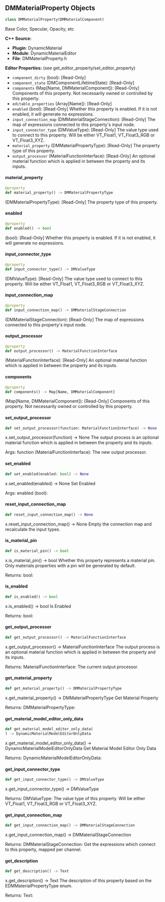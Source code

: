 ## DMMaterialProperty Objects

```python
class DMMaterialProperty(DMMaterialComponent)
```

Base Color, Specular, Opacity, etc

**C++ Source:**

- **Plugin**: DynamicMaterial
- **Module**: DynamicMaterialEditor
- **File**: DMMaterialProperty.h

**Editor Properties:** (see get_editor_property/set_editor_property)

- ``component_dirty`` (bool):  [Read-Only]
- ``component_state`` (DMComponentLifetimeState):  [Read-Only]
- ``components`` (Map[Name, DMMaterialComponent]):  [Read-Only] Components of this property. Not necessarily owned or controlled by this property.
- ``editable_properties`` (Array[Name]):  [Read-Only]
- ``enabled`` (bool):  [Read-Only] Whether this property is enabled. If it is not enabled, it will generate no expressions.
- ``input_connection_map`` (DMMaterialStageConnection):  [Read-Only] The map of expressions connected to this property's input node.
- ``input_connector_type`` (DMValueType):  [Read-Only] The value type used to connect to this property. Will be either VT_Float1, VT_Float3_RGB or VT_Float3_XYZ.
- ``material_property`` (DMMaterialPropertyType):  [Read-Only] The property type of this property.
- ``output_processor`` (MaterialFunctionInterface):  [Read-Only] An optional material function which is applied in between the property and its inputs.

<a id="unreal.DMMaterialProperty.material_property"></a>

#### material_property

```python
@property
def material_property() -> DMMaterialPropertyType
```

(DMMaterialPropertyType):  [Read-Only] The property type of this property.

<a id="unreal.DMMaterialProperty.enabled"></a>

#### enabled

```python
@property
def enabled() -> bool
```

(bool):  [Read-Only] Whether this property is enabled. If it is not enabled, it will generate no expressions.

<a id="unreal.DMMaterialProperty.input_connector_type"></a>

#### input_connector_type

```python
@property
def input_connector_type() -> DMValueType
```

(DMValueType):  [Read-Only] The value type used to connect to this property. Will be either VT_Float1, VT_Float3_RGB or VT_Float3_XYZ.

<a id="unreal.DMMaterialProperty.input_connection_map"></a>

#### input_connection_map

```python
@property
def input_connection_map() -> DMMaterialStageConnection
```

(DMMaterialStageConnection):  [Read-Only] The map of expressions connected to this property's input node.

<a id="unreal.DMMaterialProperty.output_processor"></a>

#### output_processor

```python
@property
def output_processor() -> MaterialFunctionInterface
```

(MaterialFunctionInterface):  [Read-Only] An optional material function which is applied in between the property and its inputs.

<a id="unreal.DMMaterialProperty.components"></a>

#### components

```python
@property
def components() -> Map[Name, DMMaterialComponent]
```

(Map[Name, DMMaterialComponent]):  [Read-Only] Components of this property. Not necessarily owned or controlled by this property.

<a id="unreal.DMMaterialProperty.set_output_processor"></a>

#### set_output_processor

```python
def set_output_processor(function: MaterialFunctionInterface) -> None
```

x.set_output_processor(function) -> None
The output process is an optional material function which is applied in between the property and its inputs.

Args:
    function (MaterialFunctionInterface): The new output processor.

<a id="unreal.DMMaterialProperty.set_enabled"></a>

#### set_enabled

```python
def set_enabled(enabled: bool) -> None
```

x.set_enabled(enabled) -> None
Set Enabled

Args:
    enabled (bool):

<a id="unreal.DMMaterialProperty.reset_input_connection_map"></a>

#### reset_input_connection_map

```python
def reset_input_connection_map() -> None
```

x.reset_input_connection_map() -> None
Empty the connection map and recalculate the input types.

<a id="unreal.DMMaterialProperty.is_material_pin"></a>

#### is_material_pin

```python
def is_material_pin() -> bool
```

x.is_material_pin() -> bool
Whether this property represents a material pin. Only materials properties with a pin will
be generated by default.

Returns:
    bool:

<a id="unreal.DMMaterialProperty.is_enabled"></a>

#### is_enabled

```python
def is_enabled() -> bool
```

x.is_enabled() -> bool
Is Enabled

Returns:
    bool:

<a id="unreal.DMMaterialProperty.get_output_processor"></a>

#### get_output_processor

```python
def get_output_processor() -> MaterialFunctionInterface
```

x.get_output_processor() -> MaterialFunctionInterface
The output process is an optional material function which is applied in between the property and its inputs.

Returns:
    MaterialFunctionInterface: The current output processor.

<a id="unreal.DMMaterialProperty.get_material_property"></a>

#### get_material_property

```python
def get_material_property() -> DMMaterialPropertyType
```

x.get_material_property() -> DMMaterialPropertyType
Get Material Property

Returns:
    DMMaterialPropertyType:

<a id="unreal.DMMaterialProperty.get_material_model_editor_only_data"></a>

#### get_material_model_editor_only_data

```python
def get_material_model_editor_only_data(
) -> DynamicMaterialModelEditorOnlyData
```

x.get_material_model_editor_only_data() -> DynamicMaterialModelEditorOnlyData
Get Material Model Editor Only Data

Returns:
    DynamicMaterialModelEditorOnlyData:

<a id="unreal.DMMaterialProperty.get_input_connector_type"></a>

#### get_input_connector_type

```python
def get_input_connector_type() -> DMValueType
```

x.get_input_connector_type() -> DMValueType


Returns:
    DMValueType: The value type of this property. Will be either VT_Float1, VT_Float3_RGB or VT_Float3_XYZ.

<a id="unreal.DMMaterialProperty.get_input_connection_map"></a>

#### get_input_connection_map

```python
def get_input_connection_map() -> DMMaterialStageConnection
```

x.get_input_connection_map() -> DMMaterialStageConnection


Returns:
    DMMaterialStageConnection: Get the expressions which connect to this property, mapped per channel.

<a id="unreal.DMMaterialProperty.get_description"></a>

#### get_description

```python
def get_description() -> Text
```

x.get_description() -> Text
The description of this property based on the EDMMaterialPropertyType enum.

Returns:
    Text:

<a id="unreal.DMMaterialSlot"></a>